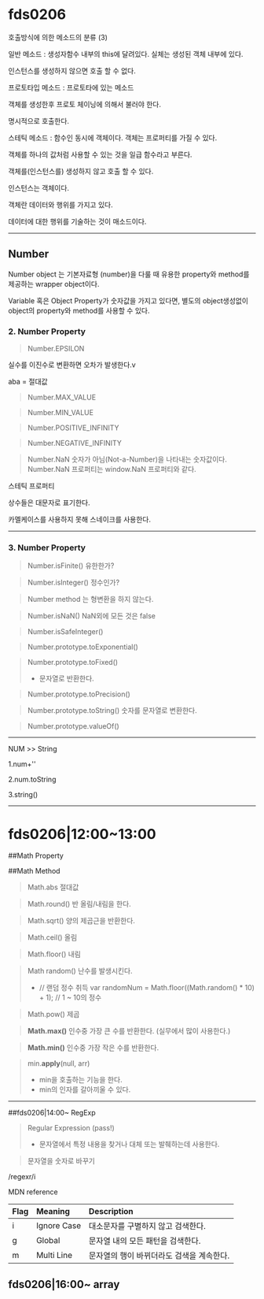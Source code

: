 # fds0206

호출방식에 의한 메소드의 분류 (3)

일반 메소드 : 생성자함수 내부의 this에 달려있다. 실체는 생성된 객체 내부에 있다. 

인스턴스를 생성하지 않으면 호출 할 수 없다.



프로토타입 메소드 : 프로토타에 있는 메소드

객체를 생성한후 프로토 체이닝에 의해서 불러야 한다. 

명시적으로 호출한다.



스테틱 메소드 : 함수인 동시에 객체이다. 객체는 프로퍼티를 가질 수 있다. 

객체를 하나의 값처럼 사용할 수 있는 것을 일급 함수라고 부른다.

객체를(인스턴스를) 생성하지 않고 호출 할 수 있다.



인스턴스는 객체이다. 

객체란 데이터와 행위를 가지고 있다.

데이터에 대한 행위를 기술하는 것이 매소드이다.



---

## Number

Number object 는 기본자료형 (number)을 다룰 때 유용한 property와 method를 제공하는 wrapper object이다.

Variable 혹은 Object Property가 숫자값을 가지고 있다면, 별도의 object생성없이 object의 property와 method를 사용할 수 있다.

### 2. Number Property

> Number.EPSILON

실수를 이진수로 변환하면 오차가 발생한다.v

aba = 절대값

> Number.MAX_VALUE

>Number.MIN_VALUE

> Number.POSITIVE_INFINITY

> Number.NEGATIVE_INFINITY

> Number.NaN 
> 숫자가 아님(Not-a-Number)을 나타내는 숫자값이다. 
> Number.NaN 프로퍼티는 window.NaN 프로퍼티와 같다.

스테틱 프로퍼티



상수들은 대문자로 표기한다.

카멜케이스를 사용하지 못해 스네이크를 사용한다.

---

### 3. Number Property

> Number.isFinite() 유한한가?

> Number.isInteger() 정수인가?

> Number method 는 형변환을 하지 않는다.

> Number.isNaN() NaN외에 모든 것은 false

> Number.isSafeInteger()

> Number.prototype.toExponential()

> Number.prototype.toFixed()
>
> - 문자열로 반환한다.

> Number.prototype.toPrecision()

> Number.prototype.toString() 숫자를 문자열로 변환한다.

> Number.prototype.valueOf()



---

NUM >> String

1.num+''

2.num.toString

3.string()

---

# fds0206|12:00~13:00

##Math Property

##Math Method

> Math.abs 절대값

> Math.round() 반 올림/내림을 한다.

> Math.sqrt() 양의 제곱근을 반환한다. 

> Math.ceil() 올림

> Math.floor() 내림

> Math random() 난수를 발생시킨다.
>
> - // 랜덤 정수 취득
>   var randomNum = Math.floor((Math.random() * 10) + 1); // 1 ~ 10의 정수

>Math.pow() 제곱

>**Math.max()** 인수중 가장 큰 수를 반환한다. (실무에서 많이 사용한다.)

> **Math.min()** 인수중 가장 작은 수를 반환한다.

> min.**apply**(null, arr)
>
> - min을 호출하는 기능을 한다.
> - min의 인자를 갈아끼울 수 있다.

---

##fds0206|14:00~ RegExp

> Regular Expression (pass!) 
>
> - 문자열에서 특정 내용을 찾거나 대체 또는 발췌하는데 사용한다.

> 문자열을 숫자로 바꾸기

/regexr/i

MDN reference

| Flag | Meaning     | Description             |
| :--- | :---------- | :---------------------- |
| i    | Ignore Case | 대소문자를 구별하지 않고 검색한다.     |
| g    | Global      | 문자열 내의 모든 패턴을 검색한다.     |
| m    | Multi Line  | 문자열의 행이 바뀌더라도 검색을 계속한다. |

## fds0206|16:00~ array 